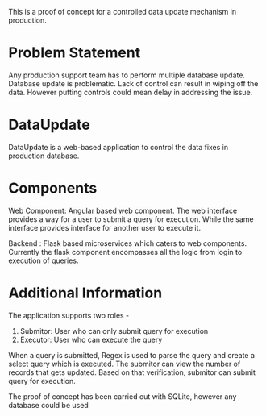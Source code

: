 This is a proof of concept for a controlled data update mechanism in production.

# Problem Statement
Any production support team has to perform multiple database update. Database update is problematic. Lack of control can result in wiping off the data. However putting controls could mean delay in addressing the issue.

# DataUpdate
DataUpdate is a web-based application to control the data fixes in production database.

# Components

Web Component: Angular based web component. The web interface provides a way for a user to submit a query for execution. While the same interface provides interface for another user to execute it.

Backend : Flask based microservices which caters to web components. Currently the flask component encompasses all the logic from login to execution of queries.

# Additional Information

The application supports two roles - 
1. Submitor: User who can only submit query for execution
2. Executor: User who can execute the query 

When a query is submitted, Regex is used to parse the query and create a select query which is executed. The submitor can view the number of records that gets updated. Based on that verification, submitor can submit query for execution.

The proof of concept has been carried out with SQLite, however any database could be used

